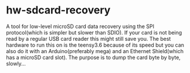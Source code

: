 # hw-sdcard-recovery
A tool for low-level microSD card data recovery using the SPI protocol(which is simpler but slower than SDIO). If your card is not being read by a regular USB card reader this might still save you. The best hardware to run this on is the teensy3.6 because of its speed but you can also do it with an Arduino(preferably mega) and an Ethernet Shield(which has a microSD card slot). The purpose is to dump the card byte by byte, slowly...
